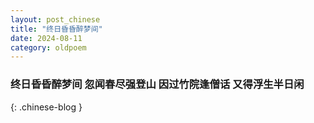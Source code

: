 ```yaml
---
layout: post_chinese
title: "终日昏昏醉梦间"
date: 2024-08-11
category: oldpoem
---
```


### 终日昏昏醉梦间 忽闻春尽强登山 因过竹院逢僧话 又得浮生半日闲
{: .chinese-blog }
